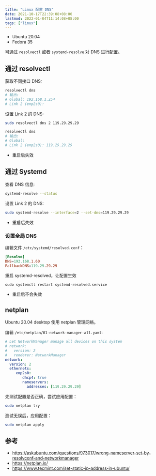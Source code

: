 ```yaml
---
title: "Linux 配置 DNS"
date: 2021-10-17T22:39:08+08:00
lastmod: 2022-01-04T11:14:08+08:00
tags: ["linux"]
---
```


- Ubuntu 20.04
- Fedora 35

可通过 `resolvectl` 或者 `systemd-resolve` 对 DNS 进行配置。

## 通过 resolvectl

获取不同接口 DNS:

```bash
resolvectl dns
# 输出:
# Global: 192.168.1.254
# Link 2 (enp2s0):
```

设置 Link 2 的 DNS:

```bash
sudo resolvectl dns 2 119.29.29.29

resolvectl dns
# 输出:
# Global:
# Link 2 (enp2s0): 119.29.29.29
```

- 重启后失效

## 通过 Systemd

查看 DNS 信息:

```bash
systemd-resolve --status
```

设置 Link 2 的 DNS:

```bash
sudo systemd-resolve --interface=2 --set-dns=119.29.29.29
```

- 重启后失效

### 设置全局 DNS

编辑文件 `/etc/systemd/resolved.conf`：

```conf
[Resolve]
DNS=192.168.1.60
FallbackDNS=119.29.29.29
```

重启 systemd-resolved，让配置生效

```text
sudo systemctl restart systemd-resolved.service
```

- 重启后不会失效

## netplan

Ubuntu 20.04 desktop 使用 netplan 管理网络。

编辑 `/etc/netplan/01-network-manager-all.yaml`:

```yaml
# Let NetworkManager manage all devices on this system
# network:
#   version: 2
#   renderer: NetworkManager
network:
  version: 2
  ethernets:
     enp2s0:
        dhcp4: true
        nameservers:
          addresses: [119.29.29.29]
```

先测试配置是否正确，尝试应用配置：

```bash
sudo netplan try
```

测试无误后，应用配置：

```bash
sudo netplan apply
```

## 参考

- https://askubuntu.com/questions/973017/wrong-nameserver-set-by-resolvconf-and-networkmanager
- https://netplan.io/
- https://www.tecmint.com/set-static-ip-address-in-ubuntu/
